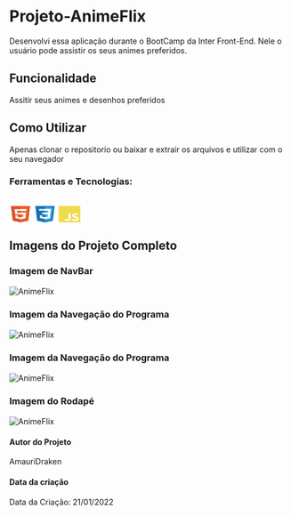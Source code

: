 # Projeto-AnimeFlix

Desenvolvi essa aplicação durante o BootCamp da Inter Front-End. Nele o usuário pode assistir os seus animes preferidos.

## Funcionalidade 

Assitir seus animes e desenhos preferidos 

## Como Utilizar

Apenas clonar o repositorio ou baixar e extrair os arquivos e utilizar com o seu navegador


### Ferramentas e Tecnologias: 
<div style="display: inline_block" > <br>
<!--SITE PARA PEGAR ICONE: https://devicon.dev -->
  <img align="center" alt="Amauri-HTML" height="30" width="40" src="https://raw.githubusercontent.com/devicons/devicon/master/icons/html5/html5-original.svg">

  <img align="center" alt="Amauri-CSS" height="30" width="40" src="https://raw.githubusercontent.com/devicons/devicon/master/icons/css3/css3-original.svg">

  <img align="center" alt="Amauri-Js" height="30" width="40" src="https://raw.githubusercontent.com/devicons/devicon/master/icons/javascript/javascript-plain.svg">
</div>

## Imagens do Projeto Completo
### Imagem de NavBar 

<img align="center" alt="AnimeFlix" height="" width="" src="https://images-ext-1.discordapp.net/external/Y3JzjtxEUbNCAiSYL5d66MW7WkRnhQObwL9LXM15NGY/%3Fwidth%3D956%26height%3D469/https/media.discordapp.net/attachments/750730952384184330/933523887218642944/unknown.png">

### Imagem da Navegação do Programa


<img align="center" alt="AnimeFlix" height="" width="" src="https://media.discordapp.net/attachments/750730952384184330/934219426855800922/foto2.png?width=960&height=468">

### Imagem da Navegação do Programa

<img align="center" alt="AnimeFlix" height="" width="" src="https://media.discordapp.net/attachments/750730952384184330/934219441426825276/foto3.png?width=960&height=465">

### Imagem do Rodapé

<img align="center" alt="AnimeFlix" height="" width="" src="https://media.discordapp.net/attachments/750730952384184330/934219449630859415/foto4.png?width=954&height=469">

#### Autor do Projeto

AmauriDraken

#### Data da criação 
Data da Criação: 21/01/2022
